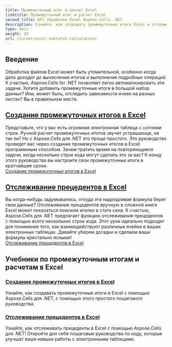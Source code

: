 ```yaml
---
title: Промежуточный итог и расчет Excel
linktitle: Промежуточный итог и расчет Excel
second_title: API обработки Excel Aspose.Cells .NET
description: Узнайте, как создавать промежуточные итоги Excel и отслеживать прецеденты с помощью Aspose.Cells для .NET. Следуйте этим руководствам, чтобы улучшить свои навыки работы с электронными таблицами без особых усилий.
type: docs
weight: 33
url: /ru/net/excel-subtotal-calculation/
---
```

## Введение

Обработка файлов Excel может быть утомительной, особенно когда дело доходит до вычисления итогов и выполнения подробных операций. К счастью, Aspose.Cells for .NET позволяет легко автоматизировать эти задачи. Хотите добавить промежуточные итоги в большой набор данных? Или, может быть, отследить зависимости ячеек на разных листах? Вы в правильном месте.

## [Создание промежуточных итогов в Excel](./create-subtotals-in-excel/)

Представьте, что у вас есть огромная электронная таблица с сотнями строк. Ручной расчет промежуточных итогов звучит устрашающе, не так ли? Но с Aspose.Cells для .NET это проще простого. Это руководство проведет вас через создание промежуточных итогов в Excel программным способом. Зачем тратить время на повторяющиеся задачи, когда несколько строк кода могут сделать это за вас? К концу этого руководства вы настроите свои промежуточные итоги в кратчайшие сроки.  
[Создание промежуточных итогов в Excel](./create-subtotals-in-excel/)

## [Отслеживание прецедентов в Excel](./tracing-precedents-in-excel/)

Вы когда-нибудь задумывались, откуда эта надоедливая формула берет свои данные? Отслеживание прецедентов вручную в сложной книге Excel может показаться поиском иголки в стоге сена. К счастью, Aspose.Cells для .NET предлагает функцию отслеживания прецедентов с помощью всего нескольких строк кода. Этот урок идеально подходит для понимания того, как взаимодействуют различные ячейки в ваших электронных таблицах. Давайте уберем догадки и сделаем ваши формулы кристально ясными!  
[Отслеживание прецедентов в Excel](./tracing-precedents-in-excel/)

## Учебники по промежуточным итогам и расчетам в Excel
### [Создание промежуточных итогов в Excel](./create-subtotals-in-excel/)
Узнайте, как создавать промежуточные итоги в Excel с помощью Aspose.Cells для .NET, с помощью этого простого пошагового руководства.
### [Отслеживание прецедентов в Excel](./tracing-precedents-in-excel/)
Узнайте, как отслеживать прецеденты в Excel с помощью Aspose.Cells для .NET! Откройте для себя пошаговые руководства по коду, которые улучшат ваши навыки работы с электронными таблицами.